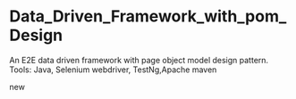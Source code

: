 # Data_Driven_Framework_with_pom_Design
An E2E data driven framework with page object model design pattern. 
Tools: Java, Selenium webdriver, TestNg,Apache maven

new
